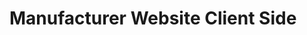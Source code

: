 # Manufacturer Website Client Side 
<!-- cd Artrugrul\M-12\Final-assginment-12\Manufacturer-Website\manufacturer-website-client -->
<!-- cd ..\..\Windows -->